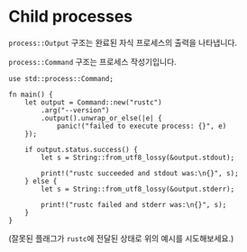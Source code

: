 # Child processes

`process::Output` 구조는 완료된 자식 프로세스의 출력을 나타냅니다. 

`process::Command` 구조는 프로세스 작성기입니다.

```rust,editable
use std::process::Command;

fn main() {
    let output = Command::new("rustc")
        .arg("--version")
        .output().unwrap_or_else(|e| {
            panic!("failed to execute process: {}", e)
    });

    if output.status.success() {
        let s = String::from_utf8_lossy(&output.stdout);

        print!("rustc succeeded and stdout was:\n{}", s);
    } else {
        let s = String::from_utf8_lossy(&output.stderr);

        print!("rustc failed and stderr was:\n{}", s);
    }
}
```

(잘못된 플래그가 `rustc`에 전달된 상태로 위의 예시를 시도해보세요.)